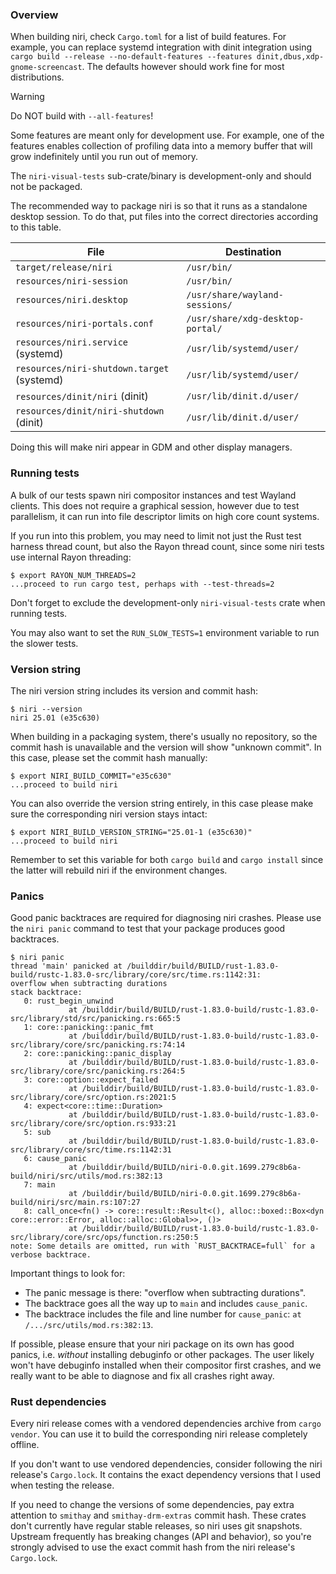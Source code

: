 ### Overview

When building niri, check `Cargo.toml` for a list of build features.
For example, you can replace systemd integration with dinit integration using `cargo build --release --no-default-features --features dinit,dbus,xdp-gnome-screencast`.
The defaults however should work fine for most distributions.

> [!WARNING]
> Do NOT build with `--all-features`!
>
> Some features are meant only for development use.
> For example, one of the features enables collection of profiling data into a memory buffer that will grow indefinitely until you run out of memory.

The `niri-visual-tests` sub-crate/binary is development-only and should not be packaged.

The recommended way to package niri is so that it runs as a standalone desktop session.
To do that, put files into the correct directories according to this table.

| File | Destination |
| ---- | ----------- |
| `target/release/niri` | `/usr/bin/` |
| `resources/niri-session` | `/usr/bin/` |
| `resources/niri.desktop` | `/usr/share/wayland-sessions/` |
| `resources/niri-portals.conf` | `/usr/share/xdg-desktop-portal/` |
| `resources/niri.service` (systemd) | `/usr/lib/systemd/user/` |
| `resources/niri-shutdown.target` (systemd) | `/usr/lib/systemd/user/` |
| `resources/dinit/niri` (dinit) | `/usr/lib/dinit.d/user/` |
| `resources/dinit/niri-shutdown` (dinit) | `/usr/lib/dinit.d/user/` |

Doing this will make niri appear in GDM and other display managers.

### Running tests

A bulk of our tests spawn niri compositor instances and test Wayland clients.
This does not require a graphical session, however due to test parallelism, it can run into file descriptor limits on high core count systems.

If you run into this problem, you may need to limit not just the Rust test harness thread count, but also the Rayon thread count, since some niri tests use internal Rayon threading:

```
$ export RAYON_NUM_THREADS=2
...proceed to run cargo test, perhaps with --test-threads=2
```

Don't forget to exclude the development-only `niri-visual-tests` crate when running tests.

You may also want to set the `RUN_SLOW_TESTS=1` environment variable to run the slower tests.

### Version string

The niri version string includes its version and commit hash:

```
$ niri --version
niri 25.01 (e35c630)
```

When building in a packaging system, there's usually no repository, so the commit hash is unavailable and the version will show "unknown commit".
In this case, please set the commit hash manually:

```
$ export NIRI_BUILD_COMMIT="e35c630"
...proceed to build niri
```

You can also override the version string entirely, in this case please make sure the corresponding niri version stays intact:

```
$ export NIRI_BUILD_VERSION_STRING="25.01-1 (e35c630)"
...proceed to build niri
```

Remember to set this variable for both `cargo build` and `cargo install` since the latter will rebuild niri if the environment changes.

### Panics

Good panic backtraces are required for diagnosing niri crashes.
Please use the `niri panic` command to test that your package produces good backtraces.

```
$ niri panic
thread 'main' panicked at /builddir/build/BUILD/rust-1.83.0-build/rustc-1.83.0-src/library/core/src/time.rs:1142:31:
overflow when subtracting durations
stack backtrace:
   0: rust_begin_unwind
             at /builddir/build/BUILD/rust-1.83.0-build/rustc-1.83.0-src/library/std/src/panicking.rs:665:5
   1: core::panicking::panic_fmt
             at /builddir/build/BUILD/rust-1.83.0-build/rustc-1.83.0-src/library/core/src/panicking.rs:74:14
   2: core::panicking::panic_display
             at /builddir/build/BUILD/rust-1.83.0-build/rustc-1.83.0-src/library/core/src/panicking.rs:264:5
   3: core::option::expect_failed
             at /builddir/build/BUILD/rust-1.83.0-build/rustc-1.83.0-src/library/core/src/option.rs:2021:5
   4: expect<core::time::Duration>
             at /builddir/build/BUILD/rust-1.83.0-build/rustc-1.83.0-src/library/core/src/option.rs:933:21
   5: sub
             at /builddir/build/BUILD/rust-1.83.0-build/rustc-1.83.0-src/library/core/src/time.rs:1142:31
   6: cause_panic
             at /builddir/build/BUILD/niri-0.0.git.1699.279c8b6a-build/niri/src/utils/mod.rs:382:13
   7: main
             at /builddir/build/BUILD/niri-0.0.git.1699.279c8b6a-build/niri/src/main.rs:107:27
   8: call_once<fn() -> core::result::Result<(), alloc::boxed::Box<dyn core::error::Error, alloc::alloc::Global>>, ()>
             at /builddir/build/BUILD/rust-1.83.0-build/rustc-1.83.0-src/library/core/src/ops/function.rs:250:5
note: Some details are omitted, run with `RUST_BACKTRACE=full` for a verbose backtrace.
```

Important things to look for:

- The panic message is there: "overflow when subtracting durations".
- The backtrace goes all the way up to `main` and includes `cause_panic`.
- The backtrace includes the file and line number for `cause_panic`: `at /.../src/utils/mod.rs:382:13`.

If possible, please ensure that your niri package on its own has good panics, i.e. *without* installing debuginfo or other packages.
The user likely won't have debuginfo installed when their compositor first crashes, and we really want to be able to diagnose and fix all crashes right away.

### Rust dependencies

Every niri release comes with a vendored dependencies archive from `cargo vendor`.
You can use it to build the corresponding niri release completely offline.

If you don't want to use vendored dependencies, consider following the niri release's `Cargo.lock`.
It contains the exact dependency versions that I used when testing the release.

If you need to change the versions of some dependencies, pay extra attention to `smithay` and `smithay-drm-extras` commit hash.
These crates don't currently have regular stable releases, so niri uses git snapshots.
Upstream frequently has breaking changes (API and behavior), so you're strongly advised to use the exact commit hash from the niri release's `Cargo.lock`.

